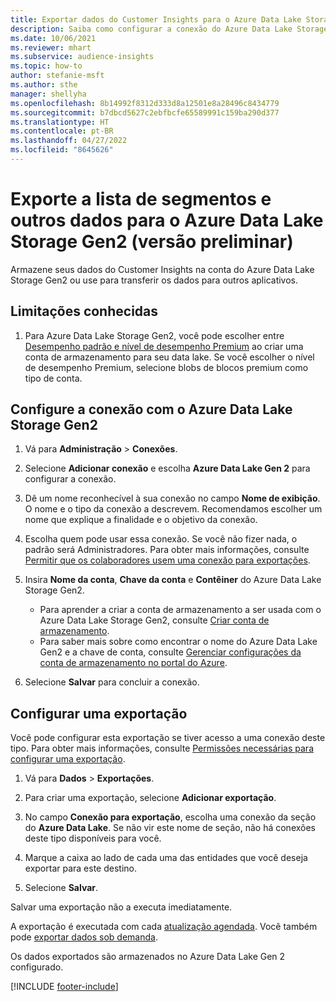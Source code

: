 ```yaml
---
title: Exportar dados do Customer Insights para o Azure Data Lake Storage Gen2
description: Saiba como configurar a conexão do Azure Data Lake Storage Gen2.
ms.date: 10/06/2021
ms.reviewer: mhart
ms.subservice: audience-insights
ms.topic: how-to
author: stefanie-msft
ms.author: sthe
manager: shellyha
ms.openlocfilehash: 8b14992f8312d333d8a12501e8a28496c8434779
ms.sourcegitcommit: b7dbcd5627c2ebfbcfe65589991c159ba290d377
ms.translationtype: HT
ms.contentlocale: pt-BR
ms.lasthandoff: 04/27/2022
ms.locfileid: "8645626"
---
```

# <a name="export-segment-list-and-other-data-to-azure-data-lake-storage-gen2-preview"></a>Exporte a lista de segmentos e outros dados para o Azure Data Lake Storage Gen2 (versão preliminar)

Armazene seus dados do Customer Insights na conta do Azure Data Lake Storage Gen2 ou use para transferir os dados para outros aplicativos.

## <a name="known-limitations"></a>Limitações conhecidas

1. Para Azure Data Lake Storage Gen2, você pode escolher entre [Desempenho padrão e nível de desempenho Premium](/azure/storage/blobs/create-data-lake-storage-account) ao criar uma conta de armazenamento para seu data lake. Se você escolher o nível de desempenho Premium, selecione blobs de blocos premium como tipo de conta. 


## <a name="set-up-the-connection-to-azure-data-lake-storage-gen2"></a>Configure a conexão com o Azure Data Lake Storage Gen2 


1. Vá para **Administração** > **Conexões**.

1. Selecione **Adicionar conexão** e escolha **Azure Data Lake Gen 2** para configurar a conexão.

1. Dê um nome reconhecível à sua conexão no campo **Nome de exibição**. O nome e o tipo da conexão a descrevem. Recomendamos escolher um nome que explique a finalidade e o objetivo da conexão.

1. Escolha quem pode usar essa conexão. Se você não fizer nada, o padrão será Administradores. Para obter mais informações, consulte [Permitir que os colaboradores usem uma conexão para exportações](connections.md#allow-contributors-to-use-a-connection-for-exports).

1. Insira **Nome da conta**, **Chave da conta** e **Contêiner** do Azure Data Lake Storage Gen2.
    - Para aprender a criar a conta de armazenamento a ser usada com o Azure Data Lake Storage Gen2, consulte [Criar conta de armazenamento](/azure/storage/blobs/create-data-lake-storage-account). 
    - Para saber mais sobre como encontrar o nome do Azure Data Lake Gen2 e a chave de conta, consulte [Gerenciar configurações da conta de armazenamento no portal do Azure](/azure/storage/common/storage-account-manage).

1. Selecione **Salvar** para concluir a conexão. 

## <a name="configure-an-export"></a>Configurar uma exportação

Você pode configurar esta exportação se tiver acesso a uma conexão deste tipo. Para obter mais informações, consulte [Permissões necessárias para configurar uma exportação](export-destinations.md#set-up-a-new-export).

1. Vá para **Dados** > **Exportações**.

1. Para criar uma exportação, selecione **Adicionar exportação**.

1. No campo **Conexão para exportação**, escolha uma conexão da seção do **Azure Data Lake**. Se não vir este nome de seção, não há conexões deste tipo disponíveis para você.

1. Marque a caixa ao lado de cada uma das entidades que você deseja exportar para este destino.

1. Selecione **Salvar**.

Salvar uma exportação não a executa imediatamente.

A exportação é executada com cada [atualização agendada](system.md#schedule-tab). Você também pode [exportar dados sob demanda](export-destinations.md#run-exports-on-demand). 

Os dados exportados são armazenados no Azure Data Lake Gen 2 configurado. 

[!INCLUDE [footer-include](includes/footer-banner.md)]

